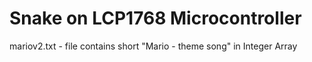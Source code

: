 # Snake on LCP1768 Microcontroller

mariov2.txt - file contains short "Mario - theme song" in Integer Array
